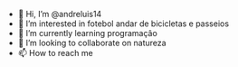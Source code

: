 - 👋 Hi, I’m @andreluis14
- 👀 I’m interested in fotebol andar de bicicletas e passeios
- 🌱 I’m currently learning programaçâo
- 💞️ I’m looking to collaborate on natureza
- 📫 How to reach me 

<!---
andreluis14/andreluis14 is a ✨ special ✨ repository because its `README.md` (this file) appears on your GitHub profile.
You can click the Preview link to take a look at your changes.
--->

